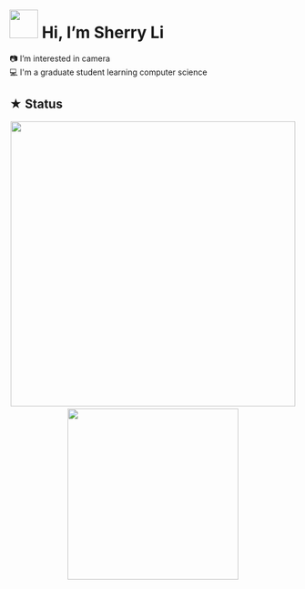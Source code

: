 # <img src="https://i.pinimg.com/originals/00/4b/17/004b173f6e3d6843df10114e087f30a8.gif" width="50" height="50" /> Hi, I’m Sherry Li

📷 I’m interested in camera <br>
💻 I'm a graduate student learning computer science

## ★ Status

<div align="center">
<img src="https://github-readme-stats.vercel.app/api?username=sherry-lxy&theme=tokyonight&show_icons=true" width="500px">　　<img src="https://github-readme-stats.vercel.app/api/top-langs/?username=sherry-lxy&theme=tokyonight&show_icons=true&layout=compact" width="300px">
</div>


<!---
sherry-lxy/sherry-lxy is a ✨ special ✨ repository because its `README.md` (this file) appears on your GitHub profile.
You can click the Preview link to take a look at your changes.
--->
